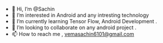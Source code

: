 - 👋 Hi, I’m @Sachin
- 👀 I’m interested in Android and any intresting technology 
- 🌱 I’m currently learning Tensor Flow, Android Development . 
- 💞️ I’m looking to collaborate on any android project .
- 📫 How to reach me , vemasachin6101@gmail.com

<!---
SachinVermaDTU/SachinVermaDTU is a ✨ special ✨ repository because its `README.md` (this file) appears on your GitHub profile.
You can click the Preview link to take a look at your changes.
--->
